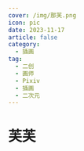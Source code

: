 ```yaml
---
cover: /img/那芙.png
icon: pic
date: 2023-11-17
article: false
category:
  - 插画
tag:
  - 二创
  - 画师
  - Pixiv
  - 插画
  - 二次元
---
```


# 芙芙
